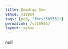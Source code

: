 ```yaml
---
title: Dewdrop Inn
venue: v18964
tags: [pub, "fhrs:509531"]
permalink: /v/18964/
layout: venue
---
```

null